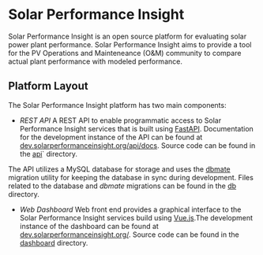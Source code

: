 # Solar Performance Insight

Solar Performance Insight is an open source platform for evaluating solar power
plant performance. Solar Performance Insight aims to provide a tool for the PV
Operations and Mainteneance (O&M) community to compare actual plant
performance with modeled performance.

## Platform Layout

The Solar Performance Insight platform has two main components:

- *REST API*
 A REST API to enable programmatic access to Solar Performance Insight
 services that is built using [FastAPI](https://fastapi.tiangolo.com/).
 Documentation for the development instance of the API can be found at
 [dev.solarperformanceinsight.org/api/docs](https://dev.solarperformanceinsight.org/api/docs).
 Source code can be found in the [api](tree/main/api)` directory.

 The API utilizes a MySQL database for storage and uses the [dbmate](https://github.com/amacneil/dbmate)
 migration utility for keeping the database in sync during development.
 Files related to the database and *dbmate* migrations can be found in the
 [db](tree/main/db) directory.

- *Web Dashboard*
 Web front end provides a graphical interface to the Solar Performance
 Insight services build using [Vue.js](https://vuejs.org/).The development
 instance of the dashboard can be found at [dev.solarperformanceinsight.org/](https://dev.solarperformanceinsight.org/).
 Source code can be found in the [dashboard](tree/main/dashboard) directory.
